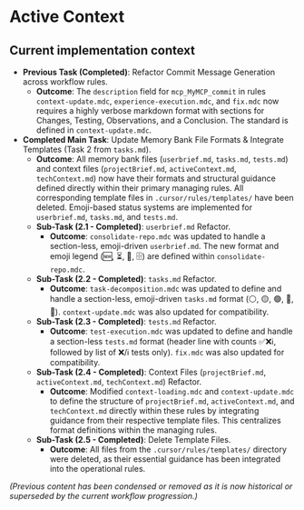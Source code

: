 # Active Context

## Current implementation context
- **Previous Task (Completed)**: Refactor Commit Message Generation across workflow rules.
    - **Outcome**: The `description` field for `mcp_MyMCP_commit` in rules `context-update.mdc`, `experience-execution.mdc`, and `fix.mdc` now requires a highly verbose markdown format with sections for Changes, Testing, Observations, and a Conclusion. The standard is defined in `context-update.mdc`.
- **Completed Main Task**: Update Memory Bank File Formats & Integrate Templates (Task 2 from `tasks.md`).
    - **Outcome**: All memory bank files (`userbrief.md`, `tasks.md`, `tests.md`) and context files (`projectBrief.md`, `activeContext.md`, `techContext.md`) now have their formats and structural guidance defined directly within their primary managing rules. All corresponding template files in `.cursor/rules/templates/` have been deleted. Emoji-based status systems are implemented for `userbrief.md`, `tasks.md`, and `tests.md`.
    - **Sub-Task (2.1 - Completed)**: `userbrief.md` Refactor.
        -   **Outcome**: `consolidate-repo.mdc` was updated to handle a section-less, emoji-driven `userbrief.md`. The new format and emoji legend (🆕, ⏳, 📌, 🗄️) are defined within `consolidate-repo.mdc`.
    - **Sub-Task (2.2 - Completed)**: `tasks.md` Refactor.
        -   **Outcome**: `task-decomposition.mdc` was updated to define and handle a section-less, emoji-driven `tasks.md` format (⚪️, 🟡, 🟢, 🔴, 🔵). `context-update.mdc` was also updated for compatibility.
    - **Sub-Task (2.3 - Completed)**: `tests.md` Refactor.
        -   **Outcome**: `test-execution.mdc` was updated to define and handle a section-less `tests.md` format (header line with counts ✅❌ℹ️, followed by list of ❌/ℹ️ tests only). `fix.mdc` was also updated for compatibility.
    - **Sub-Task (2.4 - Completed)**: Context Files (`projectBrief.md`, `activeContext.md`, `techContext.md`) Refactor.
        -   **Outcome**: Modified `context-loading.mdc` and `context-update.mdc` to define the structure of `projectBrief.md`, `activeContext.md`, and `techContext.md` directly within these rules by integrating guidance from their respective template files. This centralizes format definitions within the managing rules.
    - **Sub-Task (2.5 - Completed)**: Delete Template Files.
        -   **Outcome**: All files from the `.cursor/rules/templates/` directory were deleted, as their essential guidance has been integrated into the operational rules.

*(Previous content has been condensed or removed as it is now historical or superseded by the current workflow progression.)*